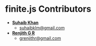 # finite.js Contributors
* **[Suhaib Khan](https://github.com/suhaibkhan)**
    * suhaibklm@gmail.com
* **[Renjith G R](https://github.com/renjithgr)**
    * grenjithr@gmail.com


